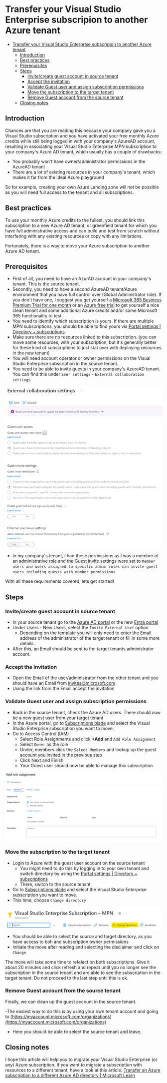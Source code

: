 # Transfer your Visual Studio Enterprise subscripion to another Azure tenant

- [Transfer your Visual Studio Enterprise subscripion to another Azure tenant](#transfer-your-visual-studio-enterprise-subscripion-to-another-azure-tenant)
  - [Introduction](#introduction)
  - [Best practices](#best-practices)
  - [Prerequisites](#prerequisites)
  - [Steps](#steps)
    - [Invite/create guest account in source tenant](#invitecreate-guest-account-in-source-tenant)
    - [Accept the invitation](#accept-the-invitation)
    - [Validate Guest user and assign subscription permissions](#validate-guest-user-and-assign-subscription-permissions)
    - [Move the subscription to the target tenant](#move-the-subscription-to-the-target-tenant)
    - [Remove Guest account from the source tenant](#remove-guest-account-from-the-source-tenant)
  - [Closing notes](#closing-notes)


## Introduction

Chances are that you are reading this because your company gave you a Visual Studio subscription and you have activated your free monthly Azure credits while still being logged in with your company's AzureAD account, resulting in associating your Visual Studio Enterprise MPN subscription to your company's Azure AD tenant, which usually has a couple of drawbacks:

- You probably won't have owner/administrator permissions in the AzureAD tenant
- There are a lot of existing resources in your company's tenant, which makes it far from the ideal Azure playground

So for example, creating your own Azure Landing zone will not be possible as you will need full access to the tenant and all subscriptions. 

## Best practices

To use your monthly Azure credits to the fullest, you should link this subscription to a new Azure AD tenant, or greenfield tenant for which you have full administrative access and can build and test from scratch without interfering with any existing resources or copy with any limitations.

Fortunately, there is a way to move your Azure subscription to another Azure AD tenant.

## Prerequisites

- First of all, you need to have an AzurAD account in your company's tenant. This is the source tenant.
- Secondly, you need to have a second AzureAD tenant/Azure environment that you have full control over (Global Administrator role). If you don't have one, I suggest you get yourself a [Microsoft 365 Business Premium Trial for one month](https://go.microsoft.com/fwlink/p/?LinkID=2102309&clcid=0x409&culture=en-us&country=US) or an [Azure free trial](https://azure.microsoft.com/en-us/offers/ms-azr-0044p/) to get yourself a nice clean tenant and some additional Azure credits and/or some Microsoft 365 functionality to test.
- You need to identify which subscription is yours. If there are multiple MPN subscriptions, you should be able to find yours via [Portal settings | Directory + subscriptions](https://portal.azure.com/#settings/directory)
- Make sure there are no resources linked to this subscription. (you can move some resources, with your subscription, but it's generally better for these kind of subscriptions to just stat over with deploying resources in the new tenant)
- You will need account operator or owner permissions on the Visual Studio Enterprise subscription in the source tenant.
- You need to be able to invite guests in your company's AzureAD tenant. You can find this under `Eser settings` - `External collaboration settings`

![External collaboration settings](../../Images/kb-azure-azuread-externalcollaboration-settings.png)

  - In my company's tenant, I had these permissions as I was a member of an administrative role and the Guest invite settings were set to `Member users and users assigned to specific admin roles can invite guest users including guests with member permissions` 

With all these requirements covered, lets get started!

## Steps

### Invite/create guest account in source tenant

- In your source tenant go to the [Azure AD portal](azad.cmd.ms) or the new [Entra portal](ad.cmd.ms)
- Under Users - New Users, select the `Invite External User` option
  - Depending on the template you will only need to enter the Email address of the administrator of the target tenant or fill in some more details.
- After this, an Email should be sent to the target tenants administrator account.

### Accept the invitation

- Open the Email of the user/administrator from the other tenant and you should have an Email from [invites@microsoft.com](invites@microsoft.com).
- Using the link from the Email accept the invitation

### Validate Guest user and assign subscription permissions

- Back in the source tenant, check the Azure AD users. There should now be a new guest user from your target tenant
- In the Azure portal, go to [Subscriptions blade](https://portal.azure.com/#view/Microsoft_Azure_Billing/SubscriptionsBlade) and select the Visual Studio Enterprise subscription you want to move.
- Go to Access Control (IAM)
  - Select Role Assignments and click **+Add** and `Add Role Assignment`
  - Select `Owner` as the role
  - Under, members click the `Select Members` and lookup up the guest account you invited in the previous step
  - Click Next and Finish
  - Your Guest user should now be able to manage this subscription

![Add role assignment](../../Images/kb-azure-IAM-add-role-assignment.png)

### Move the subscription to the target tenant

- Login to Azure with the guest user account on the source tenant
  - You might need to do this by logging in to your own tenant and switch directory by using the [Portal settings | Directory + subscriptions](https://portal.azure.com/#settings/directory)
  - There, switch to the source tenant
- Go to [Subscriptions blade](https://portal.azure.com/#view/Microsoft_Azure_Billing/SubscriptionsBlade) and select the Visual Studio Enterprise subscription you want to move.
- This time, choose `Change directory`

![Subscription options](../../Images/kb-azure-subsciption-options-change-directory.png)

- You should be able to select the source and target directory, as you have access to boh and subscription owner permissions
- Initiate the move after reading and selecting the disclaimer and click on `Change`

The move will take some time to refelect on both subscriptions. Give it about 20 minutes and click refresh and repeat until you no longer see the subscription in the source tenant and are able to see the subscription in the target tenant. Do not proceed to the last step until this is ok.

### Remove Guest account from the source tenant

Finally, we can clean up the guest account in the source tenant. 

-The easiest way to do this is by using your own tenant account and going to [https://myaccount.microsoft.com/organizations](https://myaccount.microsoft.com/organizations)
- Here you should be able to select the source tenant and leave.

## Closing notes

I hope this article will help you to migrate your Visual Studio Enterprise (or any) Azure subscription. 
If you want to migrate a subscription with resources to a different tenant, have a look at this article: [Transfer an Azure subscription to a different Azure AD directory | Microsoft Learn](https://learn.microsoft.com/en-us/azure/role-based-access-control/transfer-subscription)